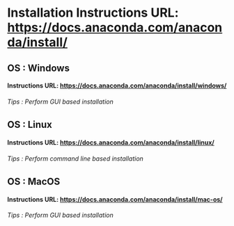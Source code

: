 # Installation Instructions URL: https://docs.anaconda.com/anaconda/install/

## OS : Windows
#### Instructions URL: https://docs.anaconda.com/anaconda/install/windows/ 
###### Tips : Perform GUI based installation 

## OS : Linux
#### Instructions URL: https://docs.anaconda.com/anaconda/install/linux/ 
###### Tips : Perform command line based installation 

## OS : MacOS
#### Instructions URL: https://docs.anaconda.com/anaconda/install/mac-os/ 
###### Tips : Perform GUI based installation 
